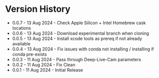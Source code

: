 # Version History

* 0.0.7 - 13 Aug 2024 - Check Apple Silicon + Intel Homebrew cask locations
* 0.0.6 - 13 Aug 2024 - Download experimental branch when cloning
* 0.0.5 - 13 Aug 2024 - Install xcode tools as prereq if not already available
* 0.0.4 - 13 Aug 2024 - Fix issues with conda not installing / installing if conda pre-exists
* 0.0.3 - 11 Aug 2024 - Pass through Deep-Live-Cam parameters
* 0.0.2 - 11 Aug 2024 - Fix Clean
* 0.0.1 - 11 Aug 2024 - Initial Release